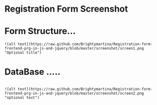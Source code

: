 # Registration Form Screenshot


# Form Structure...

```
![alt text](https://raw.github.com/Brightymartina/Registration-form-frontend-prg-in-js-and-jquery/blob/master/screenshot/screen1.png "Optional title")
```
# DataBase .....

````

![alt text](https://raw.github.com/Brightymartina/Registration-form-frontend-prg-in-js-and-jquery/blob/master/screenshot/screen2.png  "optional text")
